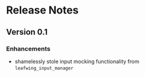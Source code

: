 # Release Notes

## Version 0.1

### Enhancements

- shamelessly stole input mocking functionality from `leafwing_input_manager`
